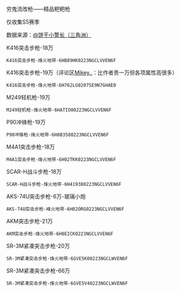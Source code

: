 穷鬼流改枪——精品粑粑枪

仅收集S5赛季

数据来源：[@饼干小警长（三角洲）](https://v.douyin.com/RIWjFj4B_eY/)

K416突击步枪-18万

```
K416突击步枪-烽火地带-6HB89HK0223NGCLVVEN6F
```

K416突击步枪-19万（评论区[Mikey..](https://www.douyin.com/user/MS4wLjABAAAAI0KCCusy-hIZzhjSi3p8V2cSsV2ycCKlzy-86O6IAYw)：比作者贵一万但各项属性高很多）

```
K416突击步枪-烽火地带-6H762LG0207SE9N7GHAE0
```

M249轻机枪-19万

```
M249轻机枪-烽火地带-6HATIO00223NGCLVVEN6F
```

P90冲锋枪-19万

```
P90冲锋枪-烽火地带-6H8B3580223NGCLVVEN6F
```

M4A1突击步枪-18万

```
M4A1突击步枪-烽火地带-6H02TKK0223NGCLVVEN6F
```

SCAR-H战斗步枪-18万

```
SCAR-H战斗步枪-烽火地带-6H419380223NGCLVVEN6F
```

AKS-74U突击步枪-6万-玻璃小炮

```
AKS-74U突击步枪-峰火地带-6H02ORG0223NGCLVVEN6F
```

AKM突击步枪-21万

```
AKM突击步枪-烽火地带-6H0EICK0223NGCLVVEN6F
```

SR-3M紧凑突击步枪-20万

```
SR-3M紧凑突击步枪-烽火地带-6GVE5K00223NGCLWVEN6F
```

SR-3M紧凑突击步枪-66万

```
SR-3M紧凑突击步枪-烽火地带-6GVE5V40223NGCLWVEN6F
```

